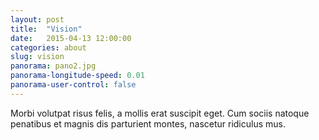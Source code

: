```yaml
---
layout: post
title:  "Vision"
date:   2015-04-13 12:00:00
categories: about
slug: vision
panorama: pano2.jpg
panorama-longitude-speed: 0.01
panorama-user-control: false
---
```

Morbi volutpat risus felis, a mollis erat suscipit eget. Cum sociis natoque penatibus et magnis dis parturient montes, nascetur ridiculus mus.
